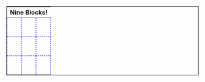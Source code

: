 
<html>
<head>
	<style>
		td {
	height: 50px;
	border: 1px dashed blue;
}
		table {
	border: 1px solid black;
}
	</style>
	<title>Building Blocks</title>
</head>
<body>
		<table>
			<thead>
				<th colspan="3">Nine Blocks!</th>
			</thead>
			<tbody>
				<tr>
					<td></td>
					<td></td>
					<td></td>
				</tr>
				<tr>
					<td></td>
					<td></td>
					<td></td>
				</tr>
				<tr>
					<td></td>
					<td></td>
					<td></td>
				</tr>
			</tbody>
		</table>
</body>
</html>
